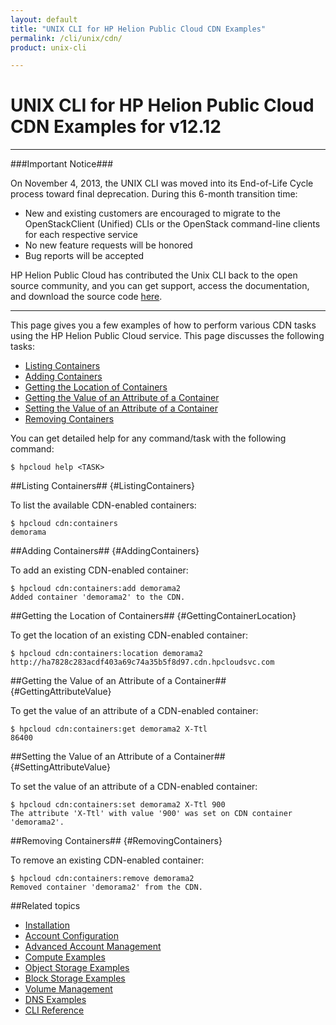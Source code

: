 ```yaml
---
layout: default
title: "UNIX CLI for HP Helion Public Cloud CDN Examples"
permalink: /cli/unix/cdn/
product: unix-cli

---
```

# UNIX CLI for HP Helion Public Cloud CDN Examples for v12.12

___________________

###Important Notice###

On November 4, 2013, the UNIX CLI was moved into its End-of-Life Cycle process toward final deprecation. During this 6-month transition time:

* New and existing customers are encouraged to migrate to the OpenStackClient (Unified) CLIs or the OpenStack command-line clients for each respective service
* No new feature requests will be honored
* Bug reports will be accepted

HP Helion Public Cloud has contributed the Unix CLI back to the open source community, and you can get support, access the documentation, and download the source code [here](https://github.com/hpcloud/unix_cli).

_________________________________________

This page gives you a few examples of how to perform various CDN tasks using the HP Helion Public Cloud service.  This page discusses the following tasks:

* [Listing Containers](#ListingContainers)
* [Adding Containers](#AddingContainers)
* [Getting the Location of Containers](#GettingContainerLocation)
* [Getting the Value of an Attribute of a Container](#GettingAttributeValue)
* [Setting the Value of an Attribute of a Container](#SettingAttributeValue)
* [Removing Containers](#RemovingContainers)

You can get detailed help for any command/task with the following command:

    $ hpcloud help <TASK>

##Listing Containers## {#ListingContainers}

To list the available CDN-enabled containers:

    $ hpcloud cdn:containers
    demorama

##Adding Containers## {#AddingContainers}

To add an existing CDN-enabled container:

    $ hpcloud cdn:containers:add demorama2
    Added container 'demorama2' to the CDN.

##Getting the Location of Containers## {#GettingContainerLocation}

To get the location of an existing CDN-enabled container:

    $ hpcloud cdn:containers:location demorama2
    http://ha7828c283acdf403a69c74a35b5f8d97.cdn.hpcloudsvc.com

##Getting the Value of an Attribute of a Container## {#GettingAttributeValue}

To get the value of an attribute of a CDN-enabled container:

    $ hpcloud cdn:containers:get demorama2 X-Ttl
    86400

##Setting the Value of an Attribute of a Container## {#SettingAttributeValue}

To set the value of an attribute of a CDN-enabled container:

    $ hpcloud cdn:containers:set demorama2 X-Ttl 900
    The attribute 'X-Ttl' with value '900' was set on CDN container 'demorama2'.

##Removing Containers## {#RemovingContainers}

To remove an existing CDN-enabled container:

    $ hpcloud cdn:containers:remove demorama2
    Removed container 'demorama2' from the CDN.


##Related topics

* [Installation](/cli/unix/install)
* [Account Configuration](/cli/unix/configuration)
* [Advanced Account Management](/cli/unix/account-management)
* [Compute Examples](/cli/unix/compute)
* [Object Storage Examples](/cli/unix/object-storage)
* [Block Storage Examples](/cli/unix/block-storage)
* [Volume Management](/block-storage/volume)
* [DNS Examples](/cli/unix/dns)
* [CLI Reference](/cli/unix/reference)

